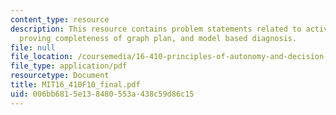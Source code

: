 ```yaml
---
content_type: resource
description: This resource contains problem statements related to activity planning,
  proving completeness of graph plan, and model based diagnosis.
file: null
file_location: /coursemedia/16-410-principles-of-autonomy-and-decision-making-fall-2010/006bb6815e138480553a438c59d86c15_MIT16_410F10_final.pdf
file_type: application/pdf
resourcetype: Document
title: MIT16_410F10_final.pdf
uid: 006bb681-5e13-8480-553a-438c59d86c15
---
```

